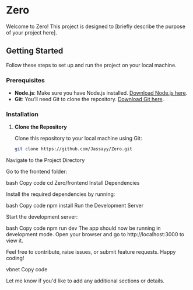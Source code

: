 # Zero

Welcome to Zero! This project is designed to [briefly describe the purpose of your project here].

## Getting Started

Follow these steps to set up and run the project on your local machine.

### Prerequisites

- **Node.js**: Make sure you have Node.js installed. [Download Node.js here](https://nodejs.org/).
- **Git**: You’ll need Git to clone the repository. [Download Git here](https://git-scm.com/downloads).

### Installation

1. **Clone the Repository**

   Clone this repository to your local machine using Git:

   ```bash
   git clone https://github.com/Jassayy/Zero.git
Navigate to the Project Directory

Go to the frontend folder:

bash
Copy code
cd Zero/frontend
Install Dependencies

Install the required dependencies by running:

bash
Copy code
npm install
Run the Development Server

Start the development server:

bash
Copy code
npm run dev
The app should now be running in development mode. Open your browser and go to http://localhost:3000 to view it.

Feel free to contribute, raise issues, or submit feature requests. Happy coding!

vbnet
Copy code

Let me know if you'd like to add any additional sections or details.
